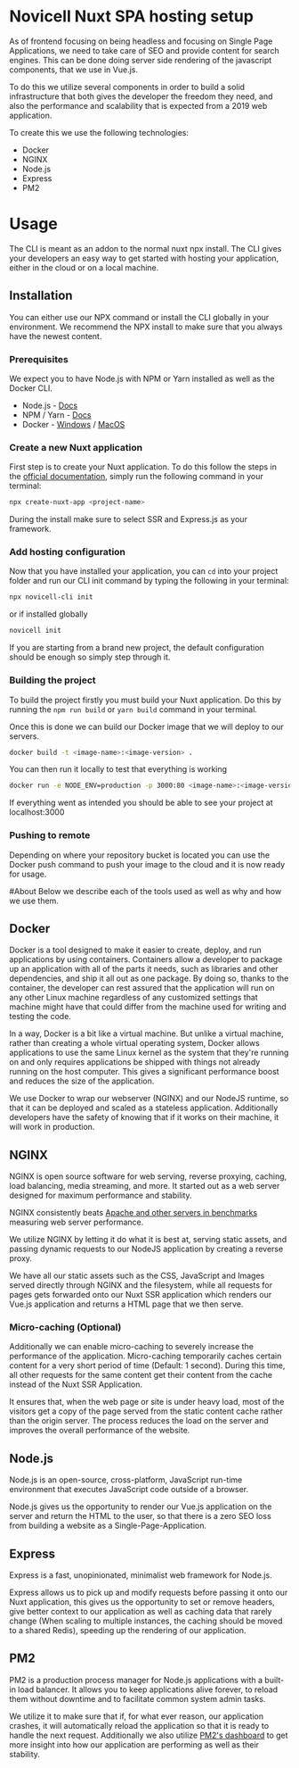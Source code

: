 # Novicell Nuxt SPA hosting setup
As of frontend focusing on being headless and focusing on Single Page Applications, we need to take care of SEO and provide content for search engines. This can be done doing server side rendering of the javascript components, that we use in Vue.js.

To do this we utilize several components in order to build a solid infrastructure that both gives the developer the freedom they need, and also the performance and scalability that is expected from a 2019 web application.

To create this we use the following technologies:

* Docker
* NGINX
* Node.js
* Express
* PM2


# Usage
The CLI is meant as an addon to the normal nuxt npx install. The CLI gives your developers an easy way to get started with hosting your application, either in the cloud or on a local machine.

## Installation
You can either use our NPX command or install the CLI globally in your environment. We recommend the NPX install to make sure that you always have the newest content.

### Prerequisites
We expect you to have Node.js with NPM or Yarn installed as well as the Docker CLI.

* Node.js - [Docs](https://nodejs.org/en/)
* NPM / Yarn - [Docs](https://yarnpkg.com/lang/en/)
* Docker - [Windows](https://docs.docker.com/docker-for-windows/install/) / [MacOS](https://docs.docker.com/docker-for-mac/install/)


### Create a new Nuxt application
First step is to create your Nuxt application. To do this follow the steps in the [official documentation](https://nuxtjs.org/guide/installation), simply run the following command in your terminal:

````bash
npx create-nuxt-app <project-name>
````

During the install make sure to select SSR and Express.js as your framework.

### Add hosting configuration
Now that you have installed your application, you can `cd` into your project folder and run our CLI init command by typing the following in your terminal:

```bash
npx novicell-cli init
```

or if installed globally

 ````bash
 novicell init
 ````



If you are starting from a brand new project, the default configuration should be enough so simply step through it.

### Building the project
To build the project firstly you must build your Nuxt application. Do this by running the `npm run build` or `yarn build` command in your terminal. 

Once this is done we can build our Docker image that we will deploy to our servers.

```bash
docker build -t <image-name>:<image-version> .
```

You can then run it locally to test that everything is working

```bash
docker run -e NODE_ENV=production -p 3000:80 <image-name>:<image-version>
```

If everything went as intended you should be able to see your project at localhost:3000

### Pushing to remote
Depending on where your repository bucket is located you can use the Docker push command to push your image to the cloud and it is now ready for usage.

#About
Below we describe each of the tools used as well as why and how we use them.

## Docker
Docker is a tool designed to make it easier to create, deploy, and run applications by using containers. Containers allow a developer to package up an application with all of the parts it needs, such as libraries and other dependencies, and ship it all out as one package. By doing so, thanks to the container, the developer can rest assured that the application will run on any other Linux machine regardless of any customized settings that machine might have that could differ from the machine used for writing and testing the code.

In a way, Docker is a bit like a virtual machine. But unlike a virtual machine, rather than creating a whole virtual operating system, Docker allows applications to use the same Linux kernel as the system that they're running on and only requires applications be shipped with things not already running on the host computer. This gives a significant performance boost and reduces the size of the application.

We use Docker to wrap our webserver (NGINX) and our NodeJS runtime, so that it can be deployed and scaled as a stateless application. Additionally developers have the safety of knowing that if it works on their machine, it will work in production.

## NGINX
NGINX is open source software for web serving, reverse proxying, caching, load balancing, media streaming, and more. It started out as a web server designed for maximum performance and stability.

NGINX consistently beats [Apache and other servers in benchmarks](https://www.rootusers.com/linux-web-server-performance-benchmark-2016-results/) measuring web server performance.

We utilize NGINX by letting it do what it is best at, serving static assets, and passing dynamic requests to our NodeJS application by creating a reverse proxy. 

We have all our static assets such as the CSS, JavaScript and Images served directly through NGINX and the filesystem, while all requests for pages gets forwarded onto our Nuxt SSR application which renders our Vue.js application and returns a HTML page that we then serve.

### Micro-caching (Optional)
Additionally we can enable micro-caching to severely increase the performance of the application. Micro-caching temporarily caches certain content for a very short period of time (Default: 1 second). During this time, all other requests for the same content get their content from the cache instead of the Nuxt SSR Application.

It ensures that, when the web page or site is under heavy load, most of the visitors get a copy of the page served from the static content cache rather than the origin server. The process reduces the load on the server and improves the overall performance of the website.

## Node.js
Node.js is an open-source, cross-platform, JavaScript run-time environment that executes JavaScript code outside of a browser. 

Node.js gives us the opportunity to render our Vue.js application on the server and return the HTML to the user, so that there is a zero SEO loss from building a website as a Single-Page-Application.

## Express
Express is a fast, unopinionated, minimalist web framework for Node.js.

Express allows us to pick up and modify requests before passing it onto our Nuxt application, this gives us the opportunity to set or remove headers, give better context to our application as well as caching data that rarely change (When scaling to multiple instances, the caching should be moved to a shared Redis), speeding up the rendering of our application.

## PM2
PM2 is a production process manager for Node.js applications with a built-in load balancer. It allows you to keep applications alive forever, to reload them without downtime and to facilitate common system admin tasks.

We utilize it to make sure that if, for what ever reason, our application crashes, it will automatically reload the application so that it is ready to handle the next request. Additionally we also utilize [PM2's dashboard](https://pm2.io/) to get more insight into how our application are performing as well as their stability.
